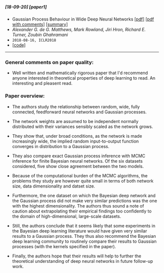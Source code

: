 ##### [18-09-20] [paper1]
- Gaussian Process Behaviour in Wide Deep Neural Networks [[pdf]](https://arxiv.org/abs/1804.11271) [[pdf with comments]](https://github.com/fregu856/papers/blob/master/commented_pdfs/Gaussian%20Process%20Behaviour%20in%20Wide%20Deep%20Neural%20Networks.pdf) [[summary]](https://github.com/fregu856/papers/blob/master/summaries/Gaussian%20Process%20Behaviour%20in%20Wide%20Deep%20Neural%20Networks.md)
- *Alexander G. de G. Matthews, Mark Rowland, Jiri Hron, Richard E. Turner, Zoubin Ghahramani*
- `2018-08-16, ICLR2018`
- [[code]](https://github.com/widedeepnetworks/widedeepnetworks)

****

### General comments on paper quality:
- Well written and mathematically rigorous paper that I'd recommend anyone interested in theoretical properties of deep learning to read. An interesting and pleasent read.

### Paper overview:
- The authors study the relationship between random, wide, fully connected, feedforward neural networks and Gaussian processes. 

- The network weights are assumed to be independent normally distributed with their variances sensibly scaled as the network grows.

- They show that, under broad conditions, as the network is made increasingly wide, the implied random input-to-output function converges in distribution to a Gaussian process.

- They also compare exact Gaussian process inference with MCMC inference for finite Bayesian neural networks. Of the six datasets considered, five show close agreement between the two models.

- Because of the computational burden of the MCMC algorithms, the problems they study are however quite small in terms of both network size, data dimensionality and datset size. 

- Furthermore, the one dataset on which the Bayesian deep network and the Gaussian process did not make very similar predictions was the one with the highest dimensionality. The authors thus sound a note of caution about extrapolating their empirical findings too confidently to the domain of high-dimensional, large-scale datasets.

- Still, the authors conclude that it seems likely that some experiments in the Bayesian deep learning literature would have given very similar results to a Gaussian process. They thus also recommend the Bayesian deep learning community to routinely compare their results to Gaussian processes (with the kernels specified in the paper).

- Finally, the authors hope that their results will help to further the theoretical understanding of deep neural networks in future follow-up work.
